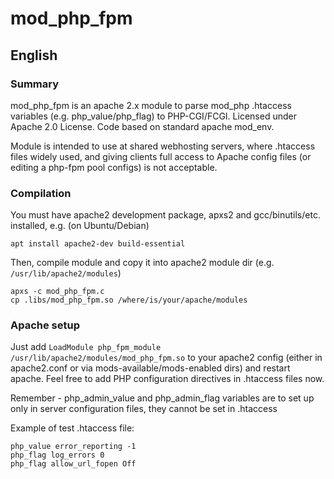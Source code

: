 # mod_php_fpm

## English

### Summary

mod_php_fpm is an apache 2.x module to parse mod_php .htaccess variables (e.g. php_value/php_flag) to PHP-CGI/FCGI. Licensed under Apache 2.0 License. Code based on standard apache mod_env.

Module is intended to use at shared webhosting servers, where .htaccess files widely used, and giving clients full access to Apache config files (or editing a php-fpm pool configs) is not acceptable.

### Compilation

You must have apache2 development package, apxs2 and gcc/binutils/etc. installed, e.g. (on Ubuntu/Debian)

`apt install apache2-dev build-essential`

Then, compile module and copy it into apache2 module dir (e.g. `/usr/lib/apache2/modules`)

```
apxs -c mod_php_fpm.c 
cp .libs/mod_php_fpm.so /where/is/your/apache/modules
```

### Apache setup

Just add `LoadModule php_fpm_module /usr/lib/apache2/modules/mod_php_fpm.so` to your apache2 config (either in apache2.conf or via mods-available/mods-enabled dirs) and restart apache. Feel free to add PHP configuration directives in .htaccess files now.

Remember - php_admin_value and php_admin_flag variables are to set up only in server configuration files, they cannot be set in .htaccess

Example of test .htaccess file:

```
php_value error_reporting -1
php_flag log_errors 0
php_flag allow_url_fopen Off
```

